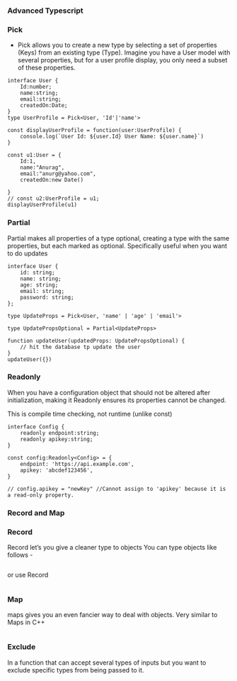 ### Advanced Typescript

### Pick
- Pick allows you to create a new type by selecting a set of properties (Keys) from an existing type (Type).
Imagine you have a User model with several properties, but for a user profile display, you only need a subset of these properties.
```
interface User {
    Id:number;
    name:string;
    email:string;
    createdOn:Date;
}
type UserProfile = Pick<User, 'Id'|'name'>

const displayUserProfile = function(user:UserProfile) {
    console.log(`User Id: ${user.Id} User Name: ${user.name}`)
}

const u1:User = {
    Id:1,
    name:"Anurag",
    email:"anurg@yahoo.com",
    createdOn:new Date()

}
// const u2:UserProfile = u1;
displayUserProfile(u1)
```
### Partial
Partial makes all properties of a type optional, creating a type with the same properties, but each marked as optional.
Specifically useful when you want to do updates
```
interface User {
    id: string;
    name: string;
    age: string;
    email: string;
    password: string;
};

type UpdateProps = Pick<User, 'name' | 'age' | 'email'>

type UpdatePropsOptional = Partial<UpdateProps>

function updateUser(updatedProps: UpdatePropsOptional) {
    // hit the database tp update the user
}
updateUser({})
```

### Readonly
When you have a configuration object that should not be altered after initialization, making it Readonly ensures its properties cannot be changed.

This is compile time checking, not runtime (unlike const)
```
interface Config {
    readonly endpoint:string;
    readonly apikey:string;
}

const config:Readonly<Config> = {
    endpoint: 'https://api.example.com',
    apikey: 'abcdef123456',
}

// config.apikey = "newKey" //Cannot assign to 'apikey' because it is a read-only property.
```
### Record and Map
### Record
Record let’s you give a cleaner type to objects
You can type objects like follows - 
```

```
or use Record
```

```
### Map
maps gives you an even fancier way to deal with objects. Very similar to Maps in C++
```

```

### Exclude
In a function that can accept several types of inputs but you want to exclude specific types from being passed to it.
```

```
